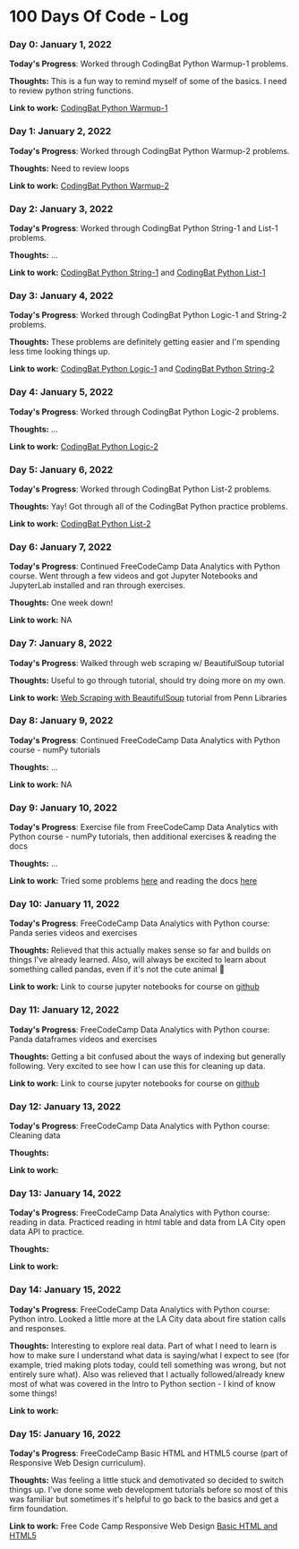 # 100 Days Of Code - Log

### Day 0: January 1, 2022

**Today's Progress**: Worked through CodingBat Python Warmup-1 problems.

**Thoughts:** This is a fun way to remind myself of some of the basics. I need to review python string functions.

**Link to work:** [CodingBat Python Warmup-1](https://codingbat.com/python/Warmup-1)

### Day 1: January 2, 2022

**Today's Progress**: Worked through CodingBat Python Warmup-2 problems.

**Thoughts:** Need to review loops

**Link to work:** [CodingBat Python Warmup-2](https://codingbat.com/python/Warmup-2)

### Day 2: January 3, 2022

**Today's Progress**: Worked through CodingBat Python String-1 and List-1 problems.

**Thoughts:** ...

**Link to work:** [CodingBat Python String-1](https://codingbat.com/python/String-1) and [CodingBat Python List-1](https://codingbat.com/python/List-1)

### Day 3: January 4, 2022

**Today's Progress**: Worked through CodingBat Python Logic-1 and String-2 problems.

**Thoughts:** These problems are definitely getting easier and I'm spending less time looking things up.

**Link to work:** [CodingBat Python Logic-1](https://codingbat.com/python/Logic-1) and [CodingBat Python String-2](https://codingbat.com/python/String-2)

### Day 4: January 5, 2022

**Today's Progress**: Worked through CodingBat Python Logic-2 problems.

**Thoughts:** ...

**Link to work:** [CodingBat Python Logic-2](https://codingbat.com/python/Logic-2)

### Day 5: January 6, 2022

**Today's Progress**: Worked through CodingBat Python List-2 problems.

**Thoughts:** Yay! Got through all of the CodingBat Python practice problems. 

**Link to work:** [CodingBat Python List-2](https://codingbat.com/python/List-2)

### Day 6: January 7, 2022

**Today's Progress**: Continued FreeCodeCamp Data Analytics with Python course. Went through a few videos and got Jupyter Notebooks and JupyterLab installed and ran through exercises.

**Thoughts:** One week down!

**Link to work:** NA

### Day 7: January 8, 2022

**Today's Progress**: Walked through web scraping w/ BeautifulSoup tutorial

**Thoughts:** Useful to go through tutorial, should try doing more on my own.

**Link to work:** [Web Scraping with BeautifulSoup](https://www.library.upenn.edu/blogs/rdds/scraping-open-data-web-beautifulsoup) tutorial from Penn Libraries

### Day 8: January 9, 2022

**Today's Progress**: Continued FreeCodeCamp Data Analytics with Python course - numPy tutorials

**Thoughts:** ...

**Link to work:** NA

### Day 9: January 10, 2022

**Today's Progress**: Exercise file from FreeCodeCamp Data Analytics with Python course - numPy tutorials, then additional exercises & reading the docs

**Thoughts:** ...

**Link to work:** Tried some problems [here](https://www.w3resource.com/python-exercises/numpy/index-array.php) and reading the docs [here](https://numpy.org/doc/stable/user/absolute_beginners.html)

### Day 10: January 11, 2022

**Today's Progress**: FreeCodeCamp Data Analytics with Python course: Panda series videos and exercises

**Thoughts:** Relieved that this actually makes sense so far and builds on things I've already learned. Also, will always be excited to learn about something called pandas, even if it's not the cute animal :panda_face:

**Link to work:** Link to course jupyter notebooks for course on [github](https://github.com/ine-rmotr-curriculum/freecodecamp-intro-to-pandas)

### Day 11: January 12, 2022

**Today's Progress**: FreeCodeCamp Data Analytics with Python course: Panda dataframes videos and exercises

**Thoughts:** Getting a bit confused about the ways of indexing but generally following. Very excited to see how I can use this for cleaning up data.

**Link to work:** Link to course jupyter notebooks for course on [github](https://github.com/ine-rmotr-curriculum/freecodecamp-intro-to-pandas)

### Day 12: January 13, 2022

**Today's Progress**: FreeCodeCamp Data Analytics with Python course: Cleaning data

**Thoughts:** 

**Link to work:** 

### Day 13: January 14, 2022

**Today's Progress**: FreeCodeCamp Data Analytics with Python course: reading in data. Practiced reading in html table and data from LA City open data API to practice. 

**Thoughts:** 

**Link to work:** 

### Day 14: January 15, 2022

**Today's Progress**: FreeCodeCamp Data Analytics with Python course: Python intro. Looked a little more at the LA City data about fire station calls and responses.

**Thoughts:** Interesting to explore real data. Part of what I need to learn is how to make sure I understand what data is saying/what I expect to see (for example, tried making plots today, could tell something was wrong, but not entirely sure what). Also was relieved that I actually followed/already knew most of what was covered in the Intro to Python section - I kind of know some things!

**Link to work:** 

### Day 15: January 16, 2022

**Today's Progress**: FreeCodeCamp Basic HTML and HTML5 course (part of Responsive Web Design curriculum).

**Thoughts:** Was feeling a little stuck and demotivated so decided to switch things up. I've done some web development tutorials before so most of this was familiar but sometimes it's helpful to go back to the basics and get a firm foundation. 

**Link to work:** Free Code Camp Responsive Web Design [Basic HTML and HTML5](https://www.freecodecamp.org/learn/responsive-web-design/basic-html-and-html5/)

